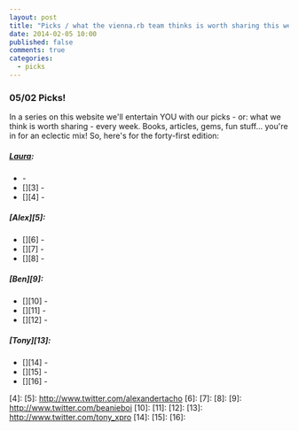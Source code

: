 ```yaml
---
layout: post
title: "Picks / what the vienna.rb team thinks is worth sharing this week"
date: 2014-02-05 10:00
published: false
comments: true
categories:
  - picks
---
```


### 05/02 Picks!

In a series on this website we'll entertain YOU with our picks - or: what we think is worth sharing - every week.
Books, articles, gems, fun stuff... you're in for an eclectic mix! So, here's for the forty-first edition:

##### [Laura][1]:
  - [][2] -
  - [][3] -
  - [][4] -

##### [Alex][5]:
  - [][6] -
  - [][7] -
  - [][8] -

##### [Ben][9]:
  - [][10] -
  - [][11] -
  - [][12] -

##### [Tony][13]:
  - [][14] -
  - [][15] -
  - [][16] -


[1]: http://www.twitter.com/alicetragedy
[2]:
[3]:
[4]:
[5]: http://www.twitter.com/alexandertacho
[6]:
[7]:
[8]:
[9]: http://www.twitter.com/beanieboi
[10]:
[11]:
[12]:
[13]: http://www.twitter.com/tony_xpro
[14]:
[15]:
[16]:
